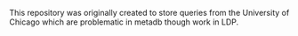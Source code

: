 This repository was originally created to store queries from the University of Chicago which are problematic in metadb though work in LDP.  
